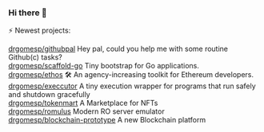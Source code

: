 ### Hi there 👋

⚡ Newest projects:

[drgomesp/githubpal](https://api.github.com/repos/drgomesp/githubpal) Hey pal, could you help me with some routine Github(c) tasks?<br/>
[drgomesp/scaffold-go](https://api.github.com/repos/drgomesp/scaffold-go) Tiny bootstrap for Go applications.<br/>
[drgomesp/ethos](https://api.github.com/repos/drgomesp/ethos) :hammer_and_wrench: An agency-increasing toolkit for Ethereum developers.<br/>
[drgomesp/execcutor](https://api.github.com/repos/drgomesp/execcutor) A tiny execution wrapper for programs that run safely and shutdown gracefully<br/>
[drgomesp/tokenmart](https://api.github.com/repos/drgomesp/tokenmart) A Marketplace for NFTs<br/>
[drgomesp/romulus](https://api.github.com/repos/drgomesp/romulus) Modern RO server emulator<br/>
[drgomesp/blockchain-prototype](https://api.github.com/repos/drgomesp/blockchain-prototype) A new Blockchain platform<br/>
